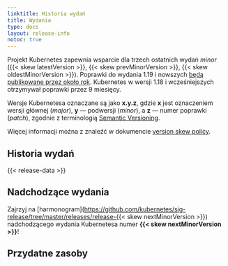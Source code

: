 ```yaml
---
linktitle: Historia wydań
title: Wydania
type: docs
layout: release-info
notoc: true
---
```


<!-- overview -->

Projekt Kubernetes zapewnia wsparcie dla trzech ostatnich wydań _minor_ 
({{< skew latestVersion >}}, {{< skew prevMinorVersion >}}, {{< skew oldestMinorVersion >}}).
Poprawki do wydania 1.19 i nowszych [będą publikowane przez około rok](/releases/patch-releases/#support-period).
Kubernetes w wersji 1.18 i wcześniejszych otrzymywał poprawki przez 9 miesięcy.

Wersje Kubernetesa oznaczane są jako **x.y.z**,
gdzie **x** jest oznaczeniem wersji głównej (_major_), **y** — podwersji (_minor_), a **z** — numer poprawki (_patch_),
zgodnie z terminologią [Semantic Versioning](https://semver.org/).

Więcej informacji można z znaleźć w dokumencie [version skew policy](/releases/version-skew-policy/).

<!-- body -->

## Historia wydań

{{< release-data >}}

## Nadchodzące wydania

Zajrzyj na [harmonogram](https://github.com/kubernetes/sig-release/tree/master/releases/release-{{< skew nextMinorVersion >}})
nadchodzącego wydania Kubernetesa numer **{{< skew nextMinorVersion >}}**!

## Przydatne zasoby
